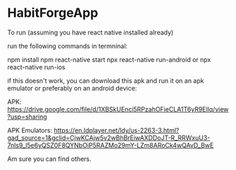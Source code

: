 # HabitForgeApp

To run
(assuming you have react native installed already)

run the following commands in termninal:

npm install 
npm react-native start
npx react-native run-android or npx react-native run-ios

if this doesn't work, you can download this apk and run it on an apk emulator or preferably on an android device:

APK: https://drive.google.com/file/d/1XBSkUEnci5RPzahOFieCLA1T6yR9Ellq/view?usp=sharing

APK Emulators:
https://en.ldplayer.net/ldy/us-2263-3.html?gad_source=1&gclid=CjwKCAjw5v2wBhBrEiwAXDDoJT-R_RRWxuU3-7nls9_l5e6yQSZ0F8QYNbOiP5RAZMo29mY-LZm8ARoCk4wQAvD_BwE

Am sure you can find others. 
